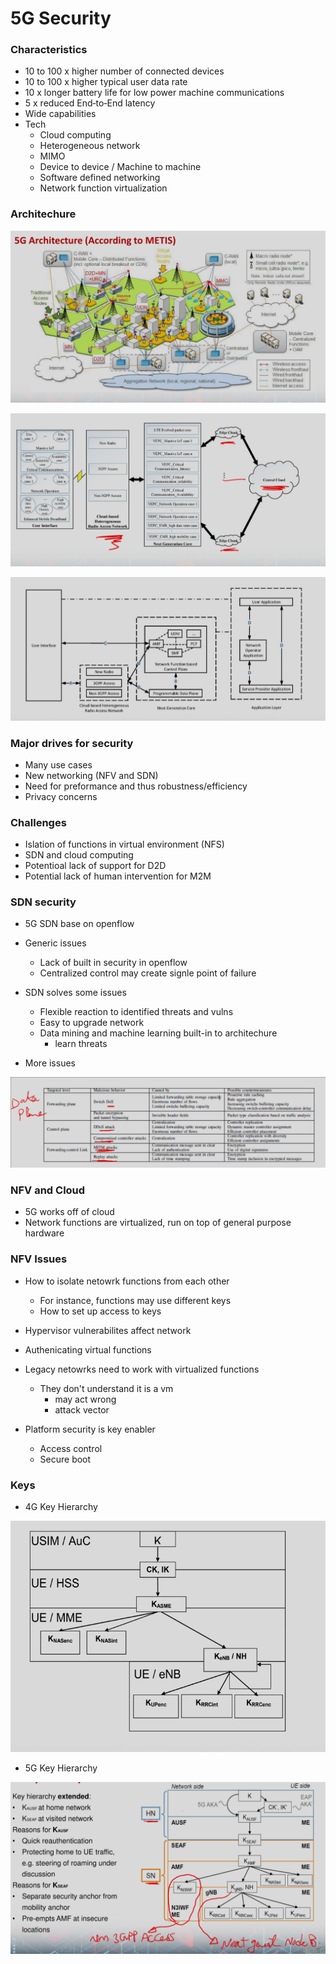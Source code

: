 
# 5G Security


### Characteristics
- 10 to 100 x higher number of connected devices 
- 10 to 100 x higher typical user data rate 
- 10 x longer battery life for low power machine communications 
- 5 x reduced End‐to‐End latency
- Wide capabilities
- Tech
    - Cloud computing
    - Heterogeneous network
    - MIMO 
    - Device to device / Machine to machine
    - Software defined networking
    - Network function virtualization


### Architechure

![metis](./metis.png)


![arch](./arch.png)


![sec](./sec.png)


### Major drives for security
- Many use cases
- New networking (NFV and SDN)
- Need for preformance and thus robustness/efficiency
- Privacy concerns

### Challenges
- Islation of functions in virtual environment (NFS)
- SDN and cloud computing
- Potentioal lack of support for D2D
- Potential lack of human intervention for M2M


### SDN security
- 5G SDN base on openflow
- Generic issues
    - Lack of built in security in openflow
    - Centralized control may create signle point of failure
- SDN solves some issues
    - Flexible reaction to identified threats and vulns
    - Easy to upgrade network
    - Data mining and machine learning built-in to architechure
        - learn threats


- More issues

![sec_issues](./sec_issues.png)



### NFV and Cloud 
- 5G works off of cloud
- Network functions are virtualized, run on top of general purpose hardware


### NFV Issues
- How to isolate netowrk functions from each other
    - For instance, functions may use different keys 
    - How to set up access to keys
- Hypervisor vulnerabilites affect network
- Authenicating virtual functions

- Legacy netowrks need to work with virtualized functions
    - They don't understand it is a vm
        - may act wrong
        - attack vector

- Platform security is key enabler
    - Access control
    - Secure boot

### Keys

- 4G Key Hierarchy

![4G_Keys](./4G_Keys.png)

- 5G Key Hierarchy

![5G_Keys](./5G_Keys.png)
